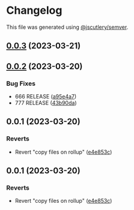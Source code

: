 # Changelog

This file was generated using [@jscutlery/semver](https://github.com/jscutlery/semver).

## [0.0.3](https://github.com/descope/monorepo-playground/compare/core-js-sdk-0.0.2...core-js-sdk-0.0.3) (2023-03-21)

## [0.0.2](https://github.com/descope/monorepo-playground/compare/core-js-sdk-0.0.1...core-js-sdk-0.0.2) (2023-03-20)


### Bug Fixes

* 666 RELEASE ([a95e4a7](https://github.com/descope/monorepo-playground/commit/a95e4a70fbffd4188d6b31016167a1d02888c92c))
* 777 RELEASE ([43b90da](https://github.com/descope/monorepo-playground/commit/43b90dadc36edc8ac1d3f418ca5ef9ed835db58d))

## 0.0.1 (2023-03-20)


### Reverts

* Revert "copy files on rollup" ([e4e853c](https://github.com/descope/monorepo-playground/commit/e4e853c6211d6b4d758e86e16e482e960c890485))

## 0.0.1 (2023-03-20)


### Reverts

* Revert "copy files on rollup" ([e4e853c](https://github.com/descope/monorepo-playground/commit/e4e853c6211d6b4d758e86e16e482e960c890485))
